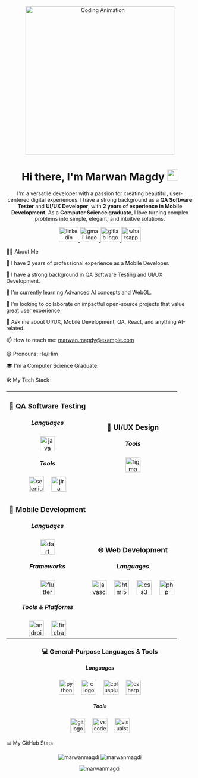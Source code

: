 <div align="center">
<img src="https://www.google.com/search?q=https://media.giphy.com/media/v1.Y2lkPTc5MGI3NjExN2tqNGRqZ3Zzc3Z2M3RzcmNuc2I2dWNwbnZob2d6eHdxYjU0bXp6dyZlcD12MV9pbnRlcm5hbF9naWZfYnlfaWQmY3Q9Zw/qgQUggAC3Pfv687qPC/giphy.gif" alt="Coding Animation" width="400"/>
<h1>
Hi there, I'm Marwan Magdy
<img src="https://www.google.com/search?q=https://media.giphy.com/media/hvRJCLFzcasrR4ia7z/giphy.gif" width="30px"/>
</h1>
<p>
I'm a versatile developer with a passion for creating beautiful, user-centered digital experiences. I have a strong background as a <strong>QA Software Tester</strong> and <strong>UI/UX Developer</strong>, with <strong>2 years of experience in Mobile Development</strong>. As a <strong>Computer Science graduate</strong>, I love turning complex problems into simple, elegant, and intuitive solutions.
</p>
<div align="center">
<a href="https://www.google.com/search?q=https://www.linkedin.com/in/marwan-magdy-01b3b2204/" target="_blank">
<img src="https://raw.githubusercontent.com/maurodesouza/profile-readme-generator/master/src/assets/icons/social/linkedin/default.svg" width="52" height="40" alt="linkedin logo"  />
</a>
<a href="mailto:marwan.magdy@example.com" target="_blank">
<img src="https://raw.githubusercontent.com/maurodesouza/profile-readme-generator/master/src/assets/icons/social/gmail/default.svg" width="52" height="40" alt="gmail logo"  />
</a>
<a href="https://www.google.com/search?q=https://gitlab.com/your-gitlab-handle" target="_blank">
<img src="https://raw.githubusercontent.com/maurodesouza/profile-readme-generator/master/src/assets/icons/social/gitlab/default.svg" width="52" height="40" alt="gitlab logo"  />
</a>
<a href="https://wa.me/your-number" target="_blank">
<img src="https://raw.githubusercontent.com/maurodesouza/profile-readme-generator/master/src/assets/icons/social/whatsapp/default.svg" width="52" height="40" alt="whatsapp logo"  />
</a>
</div>
</div>

👨‍💻 About Me

📱 I have 2 years of professional experience as a Mobile Developer.

🐞 I have a strong background in QA Software Testing and UI/UX Development.

🌱 I’m currently learning Advanced AI concepts and WebGL.

👯 I’m looking to collaborate on impactful open-source projects that value great user experience.

💬 Ask me about UI/UX, Mobile Development, QA, React, and anything AI-related.

📫 How to reach me: marwan.magdy@example.com

😄 Pronouns: He/Him

🎓 I'm a Computer Science Graduate.

🛠️ My Tech Stack

<table>
<tr>
<td align="center">
<h3><b>🐞 QA Software Testing</b></h3>
<h5>Languages</h5>
<div align="center">
<img src="https://cdn.jsdelivr.net/gh/devicons/devicon/icons/java/java-original.svg" height="40" alt="java logo"  />
</div>
<h5>Tools</h5>
<div align="center">
<img src="https://cdn.jsdelivr.net/gh/devicons/devicon/icons/selenium/selenium-original.svg" height="40" alt="selenium logo"  />
<img width="12" />
<img src="https://cdn.jsdelivr.net/gh/devicons/devicon/icons/jira/jira-original.svg" height="40" alt="jira logo"  />
</div>
</td>
<td align="center">
<h3><b>🎨 UI/UX Design</b></h3>
<h5>Tools</h5>
<div align="center">
<img src="https://cdn.jsdelivr.net/gh/devicons/devicon/icons/figma/figma-original.svg" height="40" alt="figma logo"  />
</div>
</td>
</tr>
<tr>
<td align="center">
<h3><b>📱 Mobile Development</b></h3>
<h5>Languages</h5>
<div align="center">
<img src="https://cdn.jsdelivr.net/gh/devicons/devicon/icons/dart/dart-original.svg" height="40" alt="dart logo"  />
</div>
<h5>Frameworks</h5>
<div align="center">
<img src="https://cdn.jsdelivr.net/gh/devicons/devicon/icons/flutter/flutter-original.svg" height="40" alt="flutter logo"  />
</div>
<h5>Tools & Platforms</h5>
<div align="center">
<img src="https://cdn.jsdelivr.net/gh/devicons/devicon/icons/androidstudio/androidstudio-original.svg" height="40" alt="androidstudio logo"  />
<img width="12" />
<img src="https://cdn.jsdelivr.net/gh/devicons/devicon/icons/firebase/firebase-plain.svg" height="40" alt="firebase logo"  />
</div>
</td>
<td align="center">
<h3><b>🌐 Web Development</b></h3>
<h5>Languages</h5>
<div align="center">
<img src="https://cdn.jsdelivr.net/gh/devicons/devicon/icons/javascript/javascript-original.svg" height="40" alt="javascript logo"  />
<img width="12" />
<img src="https://cdn.jsdelivr.net/gh/devicons/devicon/icons/html5/html5-original.svg" height="40" alt="html5 logo"  />
<img width="12" />
<img src="https://cdn.jsdelivr.net/gh/devicons/devicon/icons/css3/css3-original.svg" height="40" alt="css3 logo"  />
<img width="12" />
<img src="https://cdn.jsdelivr.net/gh/devicons/devicon/icons/php/php-original.svg" height="40" alt="php logo"  />
</div>
</td>
</tr>
</table>

<div align="center">
<h3><b>💻 General-Purpose Languages & Tools</b></h3>
<h5>Languages</h5>
<div>
<img src="https://cdn.jsdelivr.net/gh/devicons/devicon/icons/python/python-original.svg" height="40" alt="python logo"  />
<img width="12" />
<img src="https://cdn.jsdelivr.net/gh/devicons/devicon/icons/c/c-original.svg" height="40" alt="c logo"  />
<img width="12" />
<img src="https://cdn.jsdelivr.net/gh/devicons/devicon/icons/cplusplus/cplusplus-original.svg" height="40" alt="cplusplus logo"  />
<img width="12" />
<img src="https://cdn.jsdelivr.net/gh/devicons/devicon/icons/csharp/csharp-original.svg" height="40" alt="csharp logo"  />
</div>
<h5>Tools</h5>
<div>
<img src="https://cdn.jsdelivr.net/gh/devicons/devicon/icons/git/git-original.svg" height="40" alt="git logo"  />
<img width="12" />
<img src="https://cdn.jsdelivr.net/gh/devicons/devicon/icons/vscode/vscode-original.svg" height="40" alt="vscode logo"  />
<img width="12" />
<img src="https://cdn.jsdelivr.net/gh/devicons/devicon/icons/visualstudio/visualstudio-plain.svg" height="40" alt="visualstudio logo"  />
</div>
</div>

📊 My GitHub Stats

<p align="center">
<img align="center" src="https://www.google.com/search?q=https://github-readme-stats.vercel.app/api%3Fusername%3Dmarwanmagdi%26show_icons%3Dtrue%26locale%3Den%26theme%3Ddark" alt="marwanmagdi" />
<img align="center" src="https://www.google.com/search?q=https://github-readme-streak-stats.herokuapp.com/%3Fuser%3Dmarwanmagdi%26theme%3Ddark" alt="marwanmagdi" />
</p>

<p align="center">
<img align="center" src="https://www.google.com/search?q=https://github-readme-stats.vercel.app/api/top-langs%3Fusername%3Dmarwanmagdi%26show_icons%3Dtrue%26locale%3Den%26layout%3Dcompact%26theme%3Ddark" alt="marwanmagdi" />
</p>
